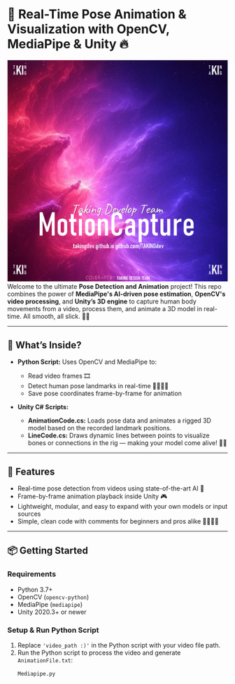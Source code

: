 # 🎥 Real-Time Pose Animation & Visualization with OpenCV, MediaPipe & Unity 🔥
![My Image](MotionCapture.png)
Welcome to the ultimate **Pose Detection and Animation** project! This repo combines the power of **MediaPipe's AI-driven pose estimation**, **OpenCV's video processing**, and **Unity’s 3D engine** to capture human body movements from a video, process them, and animate a 3D model in real-time. All smooth, all slick. 💪✨

---

## 🚀 What’s Inside?

- **Python Script:** Uses OpenCV and MediaPipe to:
  - Read video frames 🎞️
  - Detect human pose landmarks in real-time 🧍‍♂️🧍‍♀️
  - Save pose coordinates frame-by-frame for animation
  
- **Unity C# Scripts:**
  - **AnimationCode.cs:** Loads pose data and animates a rigged 3D model based on the recorded landmark positions.
  - **LineCode.cs:** Draws dynamic lines between points to visualize bones or connections in the rig — making your model come alive! 🦴✨

---

## 🎯 Features

- Real-time pose detection from videos using state-of-the-art AI 🤖
- Frame-by-frame animation playback inside Unity 🎮
- Lightweight, modular, and easy to expand with your own models or input sources
- Simple, clean code with comments for beginners and pros alike 👨‍💻👩‍💻

---

## 📦 Getting Started

### Requirements

- Python 3.7+
- OpenCV (`opencv-python`)
- MediaPipe (`mediapipe`)
- Unity 2020.3+ or newer

### Setup & Run Python Script

1. Replace `'video_path :)'` in the Python script with your video file path.
2. Run the Python script to process the video and generate `AnimationFile.txt`:
   ```bash
   Mediapipe.py
